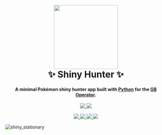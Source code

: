 <h1 align="center">
  <br>
  <img src="https://user-images.githubusercontent.com/33176335/172248742-ff2efa36-03ce-4220-aeff-55c7c06d3e01.png" width="200">
  <br>
  ✨ Shiny Hunter ✨
  <br>
</h1>

<h4 align="center">A minimal Pokémon shiny hunter app built with <a href="https://www.python.org/" target="_blank">Python</a> for the <a href="https://www.epilogue.co/product/gb-operator" target="_blank">GB Operator</a>.</h4>

<p align="center">
  <a href="https://www.python.org/">
    <img src="https://img.shields.io/static/v1?style=for-the-badge&message=Python&color=3776AB&logo=Python&logoColor=FFFFFF&label=">
  </a>
  <a href="https://www.epilogue.co/product/gb-operator">
    <img src="https://img.shields.io/static/v1?style=for-the-badge&message=Pok%C3%A9mon&color=222222&logo=Pok%C3%A9mon&logoColor=FFCB05&label=">
  </a>
  </p>

<p align="center">
  <a href="https://github.com/GavriloviciEduard/ShinyHunter/graphs/contributors">
    <img src="https://img.shields.io/github/contributors/GavriloviciEduard/ShinyHunter">
  </a>
  <a href="https://github.com/GavriloviciEduard/ShinyHunter/issues">
    <img src="https://img.shields.io/github/issues/GavriloviciEduard/ShinyHunter">
  </a>
  <a href="https://github.com/GavriloviciEduard/ShinyHunter/pulls">
    <img src="https://img.shields.io/github/issues-pr/GavriloviciEduard/ShinyHunter">
  </a>
  <a href="https://github.com/GavriloviciEduard/ShinyHunter/blob/master/LICENSE">
    <img src="https://img.shields.io/github/license/GavriloviciEduard/ShinyHunter">
  </a>
</p>

![shiny_stationary](https://user-images.githubusercontent.com/33176335/172333678-84e5c32c-4cdc-488a-a570-a073e677402b.png)

